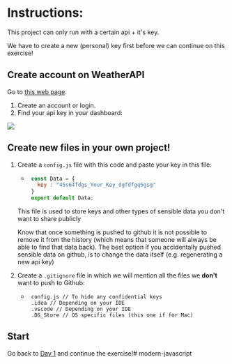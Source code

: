 # Instructions:

This project can only run with a certain api + it's key.

We have to create a new (personal) key first before we can continue on this exercise!

## Create account on WeatherAPI

Go to [this web page](https://www.weatherapi.com/).

1. Create an account or login.
2. Find your api key in your dashboard:

![](./myApiKeys.jpg)

## Create new files in your own project!

1. Create a `config.js` file with this code and paste your key in this file:
   * ```js
      const Data = {
        key : "45s64fdgs_Your_Key_dgfdfgq5gsg"
      }
      export default Data;
      ```
   This file is used to store keys and other types of sensible data you don't want to share publicly

   Know that once something is pushed to github it is not possible to remove it from the history (which means that someone will always be able to find that data back). The best option if you accidentally pushed sensible data on github, is to change the data itself (e.g. regenerating a new api key)
2. Create a `.gitignore` file in which we will mention all the files we **don't** want to push to Github:
   * ```
      config.js // To hide any confidential keys
      .idea // Depending on your IDE
      .vscode // Depending on your IDE
      .DS_Store // OS specific files (this one if for Mac)
      ```
## Start

Go back to [Day 1](../Part1-Refactor) and continue the exercise!# modern-javascript
